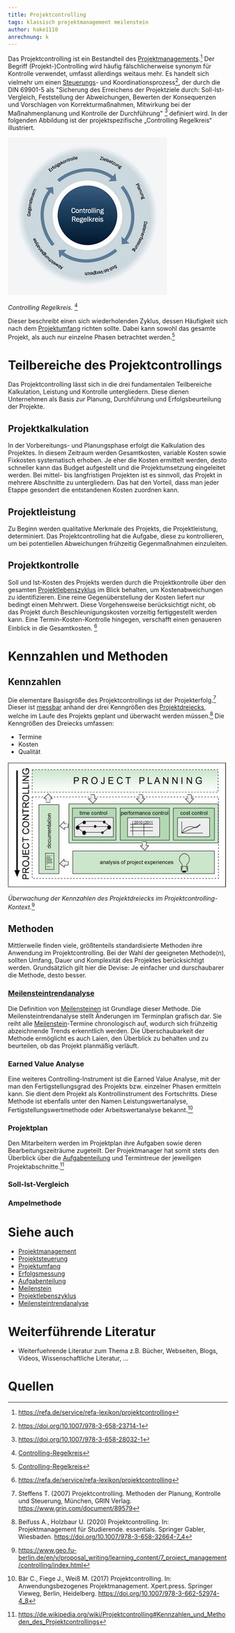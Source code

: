 ```yaml
---
title: Projektcontrolling
tags: klassisch projektmanagement meilenstein
author: hake1110
anrechnung: k
---
```


Das Projektcontrolling ist ein Bestandteil des [Projektmanagements](Projektmanagement.md).[^6] Der Begriff (Projekt-)Controlling wird häufig fälschlicherweise synonym für Kontrolle verwendet, umfasst allerdings weitaus mehr. Es handelt sich vielmehr um einen [Steuerungs](Projektsteuerung.md)- und Koordinationsprozess[^4], der durch die DIN 69901-5 als "Sicherung des Erreichens der Projektziele durch: Soll-Ist-Vergleich, Feststellung der Abweichungen, Bewerten der Konsequenzen und Vorschlagen von Korrekturmaßnahmen, Mitwirkung bei der Maßnahmenplanung und Kontrolle der Durchführung" [^5]
definiert wird.
In der folgenden Abbildung ist der projektspezifische „Controlling Regelkreis“ illustriert.

![Controlling Regelkreis](Projektcontrolling/ControllingRegelkreis.jpg)

*Controlling Regelkreis.* [^3]

Dieser beschreibt einen sich wiederholenden Zyklus, dessen Häufigkeit sich nach dem [Projektumfang](Projektumfang.md) richten sollte. Dabei kann sowohl das gesamte Projekt, als auch nur einzelne Phasen betrachtet werden.[^3]

# Teilbereiche des Projektcontrollings 
Das Projektcontrolling lässt sich in die drei fundamentalen Teilbereiche Kalkulation, Leistung und Kontrolle untergliedern. Diese dienen Unternehmen als Basis zur Planung, Durchführung und Erfolgsbeurteilung der Projekte. 

## Projektkalkulation
In der Vorbereitungs- und Planungsphase erfolgt die Kalkulation des Projektes. In diesem Zeitraum werden Gesamtkosten, variable Kosten sowie Fixkosten systematisch erhoben. Je eher die Kosten ermittelt werden, desto schneller kann das Budget aufgestellt und die Projektumsetzung eingeleitet werden. Bei mittel- bis langfristigen Projekten ist es sinnvoll, das Projekt in mehrere Abschnitte zu untergliedern. Das hat den Vorteil, dass man jeder Etappe gesondert die entstandenen Kosten zuordnen kann.

## Projektleistung
Zu Beginn werden qualitative Merkmale des Projekts, die Projektleistung, determiniert. Das Projektcontrolling hat die Aufgabe, diese zu kontrollieren, um bei potentiellen Abweichungen frühzeitig Gegenmaßnahmen einzuleiten.

## Projektkontrolle
Soll und Ist-Kosten des Projekts werden durch die Projektkontrolle über den gesamten [Projektlebenszyklus](Projektlebenszyklus.md) im Blick behalten, um Kostenabweichungen zu identifizieren. Eine reine Gegenüberstellung der Kosten liefert nur bedingt einen Mehrwert. Diese Vorgehensweise berücksichtigt nicht, ob das Projekt durch Beschleunigungskosten vorzeitig fertiggestellt werden kann. Eine Termin-Kosten-Kontrolle hingegen, verschafft einen genaueren Einblick in die Gesamtkosten. [^6]

# Kennzahlen und Methoden
## Kennzahlen
Die elementare Basisgröße des Projektcontrollings ist der Projekterfolg.[^11] Dieser ist [messbar](Erfolgsmessung.md) anhand der drei Kenngrößen des [Projektdreiecks](Magisches_Dreieck.md), welche im Laufe des Projekts geplant und überwacht werden müssen.[^9]
Die Kenngrößen des Dreiecks umfassen:

* Termine
* Kosten
* Qualität

![Projekt Controlling](Projektcontrolling/projectcontrolling.jpg)

*Überwachung der Kennzahlen des Projektdreiecks im Projektcontrolling-Kontext.*[^10]

## Methoden
Mittlerweile finden viele, größtenteils standardisierte Methoden ihre Anwendung im Projektcontrolling. Bei der Wahl der geeigneten Methode(n), sollten Umfang, Dauer und Komplexität des Projektes berücksichtigt werden. Grundsätzlich gilt hier die Devise: Je einfacher und durschaubarer die Methode, desto besser.

### [Meilensteintrendanalyse](Meilensteintrendanalyse.md)
Die Definition von [Meilensteinen](Meilenstein.md) ist Grundlage dieser Methode. Die Meilensteintrendanalyse stellt Änderungen im Terminplan grafisch dar. Sie reiht alle [Meilenstein](Meilenstein.md)-Termine chronologisch auf, wodurch sich frühzeitig abzeichnende Trends erkenntlich werden. Die Überschaubarkeit der Methode ermöglicht es auch Laien, den Überblick zu behalten und zu beurteilen, ob das Projekt planmäßig verläuft.
### Earned Value Analyse
Eine weiteres Controlling-Instrument ist die Earned Value Analyse, mit der man den Fertigstellungsgrad des Projekts bzw. einzelner Phasen ermitteln kann. Sie dient dem Projekt als Kontrollinstrument des Fortschritts. Diese Methode ist ebenfalls unter den Namen Leistungswertanalyse, Fertigstellungswertmethode oder Arbeitswertanalyse bekannt.[^7]

### Projektplan
Den Mitarbeitern werden im Projektplan ihre Aufgaben sowie deren Bearbeitungszeiträume zugeteilt. Der Projektmanager hat somit stets den Überblick über die [Aufgabenteilung](Aufgabenteilung.md) und Termintreue der jeweiligen Projektabschnitte.[^8]

### Soll-Ist-Vergleich

### Ampelmethode

# Siehe auch
* [Projektmanagement](Projektmanagement.md)
* [Projektsteuerung](Projektsteuerung.md)
* [Projektumfang](Projektumfang.md)
* [Erfolgsmessung](Erfolgsmessung.md)
* [Aufgabenteilung](Aufgabenteilung.md)
* [Meilenstein](Meilenstein.md)
* [Projektlebenszyklus](Projektlebenszyklus.md)
* [Meilensteintrendanalyse](Meilensteintrendanalyse.md)

# Weiterführende Literatur

* Weiterfuehrende Literatur zum Thema z.B. Bücher, Webseiten, Blogs, Videos, Wissenschaftliche Literatur, ...
# Quellen

[^3]: [Controlling-Regelkreis](https://www.projektmanagementhandbuch.de/handbuch/projektrealisierung/projektcontrolling/)
[^4]: https://doi.org/10.1007/978-3-658-23714-1
[^5]: https://doi.org/10.1007/978-3-658-28032-1
[^6]: https://refa.de/service/refa-lexikon/projektcontrolling
[^7]: Bär C., Fiege J., Weiß M. (2017) Projektcontrolling. In: Anwendungsbezogenes Projektmanagement. Xpert.press. Springer Vieweg, Berlin, Heidelberg. https://doi.org/10.1007/978-3-662-52974-4_8
[^8]: https://de.wikipedia.org/wiki/Projektcontrolling#Kennzahlen_und_Methoden_des_Projektcontrollings
[^9]: Beifuss A., Holzbaur U. (2020) Projektcontrolling. In: Projektmanagement für Studierende. essentials. Springer Gabler, Wiesbaden. https://doi.org/10.1007/978-3-658-32664-7_4
[^10]: https://www.geo.fu-berlin.de/en/v/proposal_writing/learning_content/7_project_management/controlling/index.html
[^11]: Steffens T. (2007) Projektcontrolling. Methoden der Planung, Kontrolle und Steuerung, München, GRIN Verlag. https://www.grin.com/document/89579
